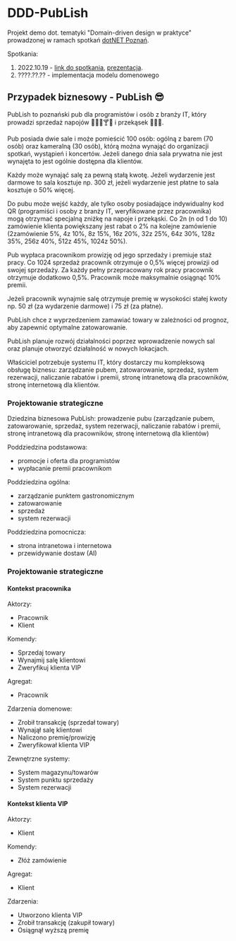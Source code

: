# DDD-PubLish

Projekt demo dot. tematyki "Domain-driven design w praktyce" prowadzonej w ramach spotkań [dotNET Poznań](https://www.facebook.com/people/Dotnet-Poznań/100085125540184).

Spotkania:
1. 2022.10.19 - [link do spotkania](http://fb.me/e/2GrzZSnSi), [prezentacja](https://www.dropbox.com/s/14hhmgmkghz7h3f).
2. ????.??.?? - implementacja modelu domenowego

## Przypadek biznesowy - PubLish 😎
PubLish to poznański pub dla programistów i osób z branży IT, który prowadzi sprzedaż napojów 🍺🥃🍷🍸🍹 i przekąsek 🍿🥜🥗.

Pub posiada dwie sale i może pomieścić 100 osób: ogólną z barem (70 osób) oraz kameralną (30 osób), którą można wynająć do organizacji spotkań, wystąpień i koncertów. Jeżeli danego dnia sala prywatna nie jest wynajęta to jest ogólnie dostępna dla klientów.

Każdy może wynająć salę za pewną stałą kwotę. Jeżeli wydarzenie jest darmowe to sala kosztuje np. 300 zł, jeżeli wydarzenie jest płatne to sala kosztuje o 50% więcej.

Do pubu może wejść każdy, ale tylko osoby posiadające indywidualny kod QR (programiści i osoby z branży IT, weryfikowane przez pracownika) mogą otrzymać specjalną zniżkę na napoje i przekąski. Co 2n (n od 1 do 10) zamówienie klienta powiększany jest rabat o 2% na kolejne zamówienie (2zamówienie 5%, 4z 10%, 8z 15%, 16z 20%, 32z 25%, 64z 30%, 128z 35%, 256z 40%, 512z 45%, 1024z 50%).

Pub wypłaca pracownikom prowizję od jego sprzedaży i premiuje staż pracy. Co 1024 sprzedaż pracownik otrzymuje o 0,5% więcej prowizji od swojej sprzedaży. Za każdy pełny przepracowany rok pracy pracownik otrzymuje dodatkowo 0,5%. Pracownik może maksymalnie osiągnąć 10% premii.

Jeżeli pracownik wynajmie salę otrzymuje premię w wysokości stałej kwoty np. 50 zł (za wydarzenie darmowe) i 75 zł (za płatne).

PubLish chce z wyprzedzeniem zamawiać towary w zależności od prognoz, aby zapewnić optymalne zatowarowanie.

PubLish planuje rozwój działalności poprzez wprowadzenie nowych sal oraz planuje otworzyć działalność w nowych lokacjach.

Właściciel potrzebuje systemu IT, który dostarczy mu kompleksową obsługę biznesu: zarządzanie pubem, zatowarowanie, sprzedaż, system rezerwacji, naliczanie rabatów i premii, stronę intranetową dla pracowników, stronę internetową dla klientów.

### Projektowanie strategiczne

Dziedzina biznesowa PubLish: prowadzenie pubu (zarządzanie pubem, zatowarowanie, sprzedaż, system rezerwacji, naliczanie rabatów i premii, stronę intranetową dla pracowników, stronę internetową dla klientów)

Poddziedzina podstawowa:
* promocje i oferta dla programistów
* wypłacanie premii pracownikom

Poddziedzina ogólna:
* zarządzanie punktem gastronomicznym
* zatowarowanie
* sprzedaż
* system rezerwacji

Poddziedzina pomocnicza:
* strona intranetowa i internetowa
* przewidywanie dostaw (AI)

### Projektowanie strategiczne

#### Kontekst pracownika
Aktorzy:
* Pracownik
* Klient

Komendy:
* Sprzedaj towary
* Wynajmij salę klientowi
* Zweryfikuj klienta VIP

Agregat:
* Pracownik

Zdarzenia domenowe:
* Zrobił transakcję (sprzedał towary)
* Wynajął salę klientowi
* Naliczono premię/prowizję
* Zweryfikował klienta VIP

Zewnętrzne systemy:
* System magazynu/towarów
* System punktu sprzedaży
* System rezerwacji

#### Kontekst klienta VIP
Aktorzy:
* Klient

Komendy:
* Złóż zamówienie

Agregat:
* Klient

Zdarzenia:
* Utworzono klienta VIP
* Zrobił transakcję (zakupił towary)
* Osiągnął wyższą premię
